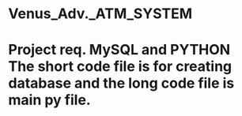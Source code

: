 # Venus_Adv._ATM_SYSTEM
# Project req. MySQL and PYTHON The short code file is for creating database and the long code file is main py file.
